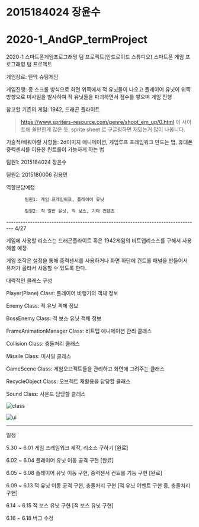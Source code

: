 # 2015184024 장윤수
# 2020-1_AndGP_termProject

2020-1 스마트폰게임프로그래밍 텀 프로젝트(안드로이드  스튜디오)
스마트폰 게임 프로그래밍 텀 프로젝트

게임장르: 탄막 슈팅게임

게임진행: 종 스크롤 방식으로 화면 위쪽에서 적 유닛들이 나오고 플레이어 유닛이 위쪽 방향으로 미사일을 발사하여 적 유닛들을 파괴하면서 점수를 쌓으며 게임 진행

참고할 기존의 게임: 1942, 드래곤 플라이트

> https://www.spriters-resource.com/genre/shoot_em_up/0.html 이 사이트에 쓸만한게 많은 듯.
> sprite sheet 로 구글링하면 재밌는거 많이 나옵니다.

기술적/배워야할 사항들: 2d이미지 애니메이션, 게임루프 프레임워크 만드는 법, 휴대폰 중력센서를 이용한 컨트롤이 가능하게 하는 법

팀원1: 2015184024 장윤수

팀원2: 2015180006 김용민

역할분담예정

           팀원1: 게임 프레임워크, 플레이어 유닛

           팀원2: 적 일반 유닛, 적 보스, 기타 컨텐츠


--------------------------------------------------------------------------------- 4/27

게임에 사용할 리소스는 드래곤플라이트 혹은 1942게임의 비트맵리소스를 구해서 사용해볼 예정

게임 조작은 설정을 통해 중력센서를 사용하거나 화면 하단에 컨트롤 패널을 만들어서 유저가 골라서 사용할 수 있도록 한다.


대략적인 클래스 구성

Player(Plane) Class: 플레이어 비행기의 객체 정보

Enemy Class: 적 유닛 객체 정보

BossEnemy Class: 적 보스 유닛 객체 정보

FrameAnimationManager Class: 비트맵 애니메이션 관리 클래스

Collision Class: 충돌처리 클래스

Missile Class: 미사일 클래스

GameScene Class: 게임오브젝트들을 관리하고 화면에 그려주는 클래스

RecycleObject Class: 오브젝트 재활용을 담당할 클래스

Sound Class: 사운드 담당할 클래스


![class](https://user-images.githubusercontent.com/48274155/80374650-f0efa100-88d1-11ea-8f6b-94de32596c88.png)

![ui](https://user-images.githubusercontent.com/48274155/80374781-2f855b80-88d2-11ea-8da6-aa9919b76063.png)

---------------------------------------------------------------------------------------------------------------

일정

5.30 ~ 6.01 게임 프레임워크 제작, 리소스 구하기 [완료]

6.02 ~ 6.04 플레이어 유닛 이동 공격 구현 [완료]

6.05 ~ 6.08 플레이어 유닛 이동 구현, 중력센서 컨트롤 기능 구현 [완료]

6.09 ~ 6.13 적 유닛 이동 공격 구현, 충돌처리 구현 [적 유닛 이벤트 구현 중, 충돌처리 구현]

6.14 ~ 6.15 적 보스 유닛 구현 [적 보스 유닛 구현]

6.16 ~ 6.18 버그 수정













